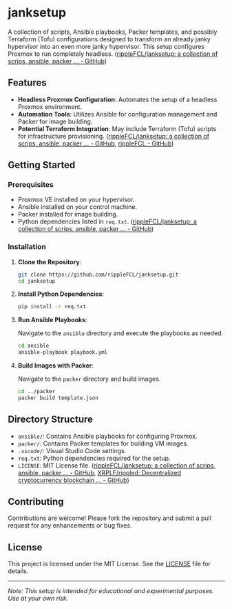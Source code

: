 # janksetup

A collection of scripts, Ansible playbooks, Packer templates, and possibly Terraform (Tofu) configurations designed to transform an already janky hypervisor into an even more janky hypervisor. This setup configures Proxmox to run completely headless. ([rippleFCL/janksetup: a collection of scrips, ansible, packer ... - GitHub](https://github.com/rippleFCL/janksetup?utm_source=chatgpt.com))

## Features

- **Headless Proxmox Configuration**: Automates the setup of a headless Proxmox environment.
- **Automation Tools**: Utilizes Ansible for configuration management and Packer for image building.
- **Potential Terraform Integration**: May include Terraform (Tofu) scripts for infrastructure provisioning. ([rippleFCL/janksetup: a collection of scrips, ansible, packer ... - GitHub](https://github.com/rippleFCL/janksetup?utm_source=chatgpt.com), [rippleFCL - GitHub](https://github.com/rippleFCL?utm_source=chatgpt.com))

## Getting Started

### Prerequisites

- Proxmox VE installed on your hypervisor.
- Ansible installed on your control machine.
- Packer installed for image building.
- Python dependencies listed in `req.txt`. ([rippleFCL/janksetup: a collection of scrips, ansible, packer ... - GitHub](https://github.com/rippleFCL/janksetup?utm_source=chatgpt.com))

### Installation

1. **Clone the Repository**:

   ```bash
   git clone https://github.com/rippleFCL/janksetup.git
   cd janksetup
   ```


2. **Install Python Dependencies**:

   ```bash
   pip install -r req.txt
   ```


3. **Run Ansible Playbooks**:

   Navigate to the `ansible` directory and execute the playbooks as needed.

   ```bash
   cd ansible
   ansible-playbook playbook.yml
   ```


4. **Build Images with Packer**:

   Navigate to the `packer` directory and build images.

   ```bash
   cd ../packer
   packer build template.json
   ```


## Directory Structure

- `ansible/`: Contains Ansible playbooks for configuring Proxmox.
- `packer/`: Contains Packer templates for building VM images.
- `.vscode/`: Visual Studio Code settings.
- `req.txt`: Python dependencies required for the setup.
- `LICENSE`: MIT License file. ([rippleFCL/janksetup: a collection of scrips, ansible, packer ... - GitHub](https://github.com/rippleFCL/janksetup?utm_source=chatgpt.com), [XRPLF/rippled: Decentralized cryptocurrency blockchain ... - GitHub](https://github.com/XRPLF/rippled?utm_source=chatgpt.com))

## Contributing

Contributions are welcome! Please fork the repository and submit a pull request for any enhancements or bug fixes.

## License

This project is licensed under the MIT License. See the [LICENSE](LICENSE) file for details.

---

*Note: This setup is intended for educational and experimental purposes. Use at your own risk.* 
